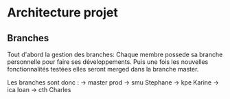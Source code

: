# Architecture projet

## Branches
Tout d'abord la gestion des branches:
Chaque membre possede sa branche personnelle pour faire ses développements.
Puis une fois les nouvelles fonctionnalités testées elles seront merged dans la branche master.

Les branches sont donc :
 -> master      prod
 -> smu         Stephane
 -> kpe         Karine
 -> ica         Ioan
 -> cth         Charles